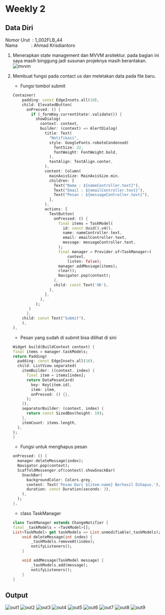 # Weekly 2

## Data Diri
Nomor Urut &nbsp;: 1_002FLB_44 <br>
Nama &emsp;&emsp;&ensp;&nbsp;: Ahmad Krisdiantoro

1.  Menerapkan state management dan MVVM arsitektur.  pada bagian ini saya masih binggung jadi susunan projeknya masih berantakan.<br>
![mvvm](/Weekly3/screenshot/out10.png)

2. Membuat fungsi pada contact us dan meletakan data pada file baru. 
    - Fungsi tombol submit
    ```dart
    Container(
        padding: const EdgeInsets.all(10),
        child: ElevatedButton(
          onPressed: () {
            if (_formKey.currentState!.validate()) {
              showDialog(
                context: context,
                builder: (context) => AlertDialog(
                  title: Text(
                    "Notifikasi",
                    style: GoogleFonts.robotoCondensed(
                      fontSize: 32,
                      fontWeight: FontWeight.bold,
                    ),
                    textAlign: TextAlign.center,
                  ),
                  content: Column(
                    mainAxisSize: MainAxisSize.min,
                    children: [
                      Text("Nama : ${nameController.text}"),
                      Text("Email : ${emailController.text}"),
                      Text("Pesan : ${messageController.text}"),
                    ],
                  ),
                  actions: [
                    TextButton(
                      onPressed: () {
                        final items = TaskModel(
                          id: const Uuid().v4(),
                          name: nameController.text,
                          email: emailController.text,
                          message: messageController.text,
                        );
                        final manager = Provider.of<TaskManager>(
                            context,
                            listen: false);
                        manager.addMessage(items);
                        clear();
                        Navigator.pop(context);
                      },
                      child: const Text('OK'),
                    ),
                  ],
                ),
              );
           }
          },
        child: const Text("Submit"),
        ),
    ),
    ```
    - Pesan yang sudah di submit bisa dilihat di sini 
    ```dart 
    Widget build(BuildContext context) {
    final items = manager.taskModels;
    return Padding(
      padding: const EdgeInsets.all(16),
      child: ListView.separated(
        itemBuilder: ((context, index) {
          final item = items[index];
          return DataPesanCard(
            key: Key(item.id),
            item: item,
            onPressed: () {},
          );
        }),
        separatorBuilder: (context, index) {
          return const SizedBox(height: 10);
        },
        itemCount: items.length,
      ),
    );
    }
    ```
    - Fungsi untuk menghapus pesan 
    ```dart
    onPressed: () {
      manager.deleteMessage(index);
      Navigator.pop(context);
      ScaffoldMessenger.of(context).showSnackBar(
        SnackBar(
          backgroundColor: Colors.grey,
          content: Text('Pesan Dari ${item.name} Berhasil Dihapus.'),
          duration: const Duration(seconds: 3),
        ),
      );
    },
    ```
    - class TaskManager
    ```dart
    class TaskManager extends ChangeNotifier {
    final _taskModels = <TaskModel>[];
    List<TaskModel> get taskModels => List.unmodifiable(_taskModels);
        void deleteMessage(int index) {
            _taskModels.removeAt(index);
            notifyListeners();
        }

        void addMessage(TaskModel message) {
            _taskModels.add(message);
            notifyListeners();
        }
    }
    ```
## Output
![out1](/Weekly3/screenshot/out1.jpg)
![out2](/Weekly3/screenshot/out2.jpg)
![out3](/Weekly3/screenshot/out3.jpg)
![out4](/Weekly3/screenshot/out4.jpg)
![out5](/Weekly3/screenshot/out5.jpg)
![out6](/Weekly3/screenshot/out6.jpg)
![out7](/Weekly3/screenshot/out7.jpg)
![out8](/Weekly3/screenshot/out8.jpg)
![out9](/Weekly3/screenshot/out9.jpg)
    

              
